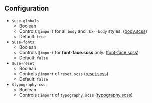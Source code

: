 ## Configuration

* `$use-globals`
  - Boolean
  - Controls `@import` for all `body` and `.bx--body` styles. ([body.scss](https://github.ibm.com/Bluemix/bluemix-components/blob/master/consumables/scss/global/body.scss))
  - Default: `true`
* `$use-fonts`:
  - Boolean
  - Controls `@import` for **font-face.scss** only.  ([font-face.scss](https://github.ibm.com/Bluemix/bluemix-components/blob/master/consumables/scss/global/typography/font-face.scss))
  - Default: `false`
* `$use-reset`
  *  Boolean
  *  Controls `@import` of `reset.scss` ([reset.scss](https://github.ibm.com/Bluemix/bluemix-components/blob/master/consumables/scss/global/reset.scss))
  *  Default: `false`
* `$typography-css`
  * Boolean
  * Controls `@import` of `typography.scss` ([typography.scss](https://github.ibm.com/Bluemix/bluemix-components/blob/master/consumables/scss/global/typography/typography.scss))
